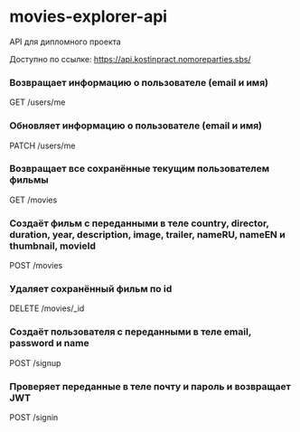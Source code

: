 # movies-explorer-api

API для дипломного проекта

Доступно по ссылке: https://api.kostinpract.nomoreparties.sbs/

### Возвращает информацию о пользователе (email и имя)
GET /users/me

### Обновляет информацию о пользователе (email и имя)
PATCH /users/me

### Возвращает все сохранённые текущим пользователем фильмы
GET /movies

### Создаёт фильм с переданными в теле country, director, duration, year, description, image, trailer, nameRU, nameEN и thumbnail, movieId
POST /movies

### Удаляет сохранённый фильм по id
DELETE /movies/_id

### Создаёт пользователя с переданными в теле email, password и name
POST /signup

### Проверяет переданные в теле почту и пароль и возвращает JWT
POST /signin

